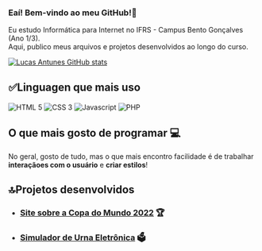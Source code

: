 ### Eaí! Bem-vindo ao meu GitHub!🤘
Eu estudo Informática para Internet no IFRS - Campus Bento Gonçalves (Ano 1/3).
<br>Aqui, publico meus arquivos e projetos desenvolvidos ao longo do curso.

[![Lucas Antunes GitHub stats](https://github-readme-stats.vercel.app/api?username=LucasAntunes06&show_icons=true&theme=dracula)](https://github.com/LucasAntunes06/github-readme-stats)
<h2> ✅Linguagen que mais uso </h2>
<div style="display: inline_block;">
  <img align="center" alt="HTML 5" src="https://img.shields.io/badge/HTML5-E34F26?style=for-the-badge&logo=html5&logoColor=white">
  <img align="center" alt="CSS 3" src="https://img.shields.io/badge/CSS3-1572B6?style=for-the-badge&logo=css3&logoColor=white">
  <img align="center" alt="Javascript" src="https://camo.githubusercontent.com/9d07c04bdd98c662d5df9d4e1cc1de8446ffeaebca330feb161f1fb8e1188204/68747470733a2f2f696d672e736869656c64732e696f2f62616467652f4a6176615363726970742d4637444631453f7374796c653d666f722d7468652d6261646765266c6f676f3d6a617661736372697074266c6f676f436f6c6f723d626c61636b">
  <img align="center" alt="PHP" src="https://img.shields.io/badge/PHP-777BB4?style=for-the-badge&logo=php&logoColor=white">
</div>

## O que mais gosto de programar 💻
 No geral, gosto de tudo, mas o que mais encontro facilidade é de trabalhar **interaçãoes com o usuário** e **criar estilos**!
<br>
<h2> 🔝Projetos desenvolvidos</h2>

- ### [Site sobre a Copa do Mundo 2022](https://github.com/LucasAntunes06/copa-do-mundo-2022) 🏆<br/>
- ### [Simulador de Urna Eletrônica](https://github.com/LucasAntunes06/Urna-Eletronica) 🗳️<br/>
